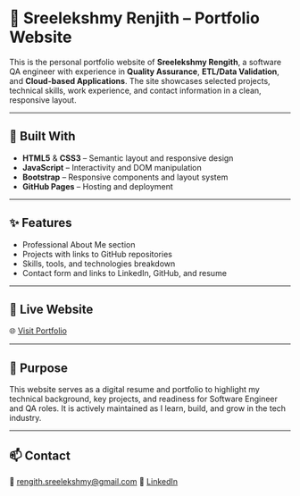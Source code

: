 # 💼 Sreelekshmy Renjith – Portfolio Website

This is the personal portfolio website of **Sreelekshmy Rengith**, a software QA engineer with experience in **Quality Assurance**, **ETL/Data Validation**, and **Cloud-based Applications**. The site showcases selected projects, technical skills, work experience, and contact information in a clean, responsive layout.

---

## 🔧 Built With

- **HTML5** & **CSS3** – Semantic layout and responsive design
- **JavaScript** – Interactivity and DOM manipulation
- **Bootstrap** – Responsive components and layout system
- **GitHub Pages** – Hosting and deployment

---

## ✨ Features

- Professional About Me section
- Projects with links to GitHub repositories
- Skills, tools, and technologies breakdown
- Contact form and links to LinkedIn, GitHub, and resume
---

## 🚀 Live Website

🌐 [Visit Portfolio](https://sreelekshmyrengith.github.io/Professional-Portfolio/)

---

## 📌 Purpose

This website serves as a digital resume and portfolio to highlight my technical background, key projects, and readiness for Software Engineer and QA roles. It is actively maintained as I learn, build, and grow in the tech industry.

---

## 📫 Contact

📧 rengith.sreelekshmy@gmail.com
🔗 [LinkedIn](https://www.linkedin.com/in/srengith/)  

